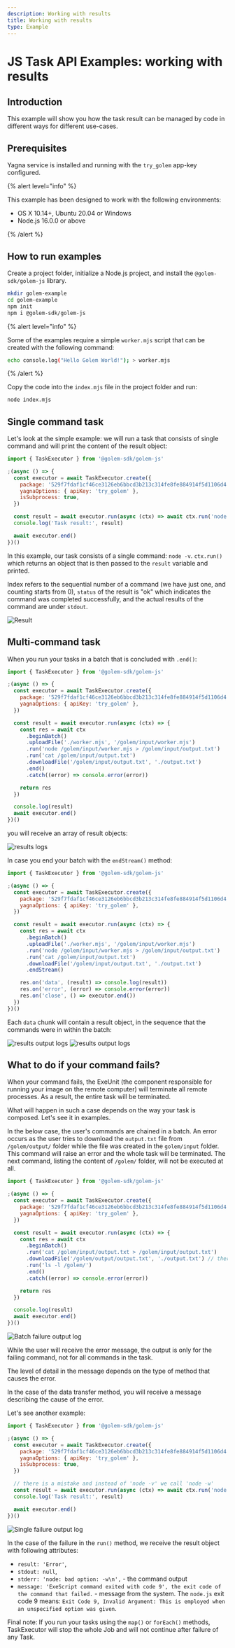 ```yaml
---
description: Working with results
title: Working with results
type: Example
---
```


# JS Task API Examples: working with results

## Introduction

This example will show you how the task result can be managed by code in different ways for different use-cases.

## Prerequisites

Yagna service is installed and running with the `try_golem` app-key configured.

{% alert level="info" %}

This example has been designed to work with the following environments:

- OS X 10.14+, Ubuntu 20.04 or Windows
- Node.js 16.0.0 or above

{% /alert %}

## How to run examples

Create a project folder, initialize a Node.js project, and install the `@golem-sdk/golem-js` library.

```bash
mkdir golem-example
cd golem-example
npm init
npm i @golem-sdk/golem-js
```

{% alert level="info" %}

Some of the examples require a simple `worker.mjs` script that can be created with the following command:

```bash
echo console.log("Hello Golem World!"); > worker.mjs
```

{% /alert  %}

Copy the code into the `index.mjs` file in the project folder and run:

```bash
node index.mjs
```

## Single command task

Let's look at the simple example: we will run a task that consists of single command and will print the content of the result object:

```js
import { TaskExecutor } from '@golem-sdk/golem-js'

;(async () => {
  const executor = await TaskExecutor.create({
    package: '529f7fdaf1cf46ce3126eb6bbcd3b213c314fe8fe884914f5d1106d4',
    yagnaOptions: { apiKey: 'try_golem' },
    isSubprocess: true,
  })

  const result = await executor.run(async (ctx) => await ctx.run('node -v'))
  console.log('Task result:', result)

  await executor.end()
})()
```

In this example, our task consists of a single command: `node -v`. `ctx.run()` which returns an object that is then passed to the `result` variable and printed.

Index refers to the sequential number of a command (we have just one, and counting starts from 0),
`status` of the result is "ok" which indicates the command was completed successfully, and the actual results of the command are under `stdout`.

![Result ](/result_log.png)

## Multi-command task

When you run your tasks in a batch that is concluded with `.end()`:

```js
import { TaskExecutor } from '@golem-sdk/golem-js'

;(async () => {
  const executor = await TaskExecutor.create({
    package: '529f7fdaf1cf46ce3126eb6bbcd3b213c314fe8fe884914f5d1106d4',
    yagnaOptions: { apiKey: 'try_golem' },
  })

  const result = await executor.run(async (ctx) => {
    const res = await ctx
      .beginBatch()
      .uploadFile('./worker.mjs', '/golem/input/worker.mjs')
      .run('node /golem/input/worker.mjs > /golem/input/output.txt')
      .run('cat /golem/input/output.txt')
      .downloadFile('/golem/input/output.txt', './output.txt')
      .end()
      .catch((error) => console.error(error))

    return res
  })

  console.log(result)
  await executor.end()
})()
```

you will receive an array of result objects:

![results logs](/result_batch_log.png)

In case you end your batch with the `endStream()` method:

```js
import { TaskExecutor } from '@golem-sdk/golem-js'

;(async () => {
  const executor = await TaskExecutor.create({
    package: '529f7fdaf1cf46ce3126eb6bbcd3b213c314fe8fe884914f5d1106d4',
    yagnaOptions: { apiKey: 'try_golem' },
  })

  const result = await executor.run(async (ctx) => {
    const res = await ctx
      .beginBatch()
      .uploadFile('./worker.mjs', '/golem/input/worker.mjs')
      .run('node /golem/input/worker.mjs > /golem/input/output.txt')
      .run('cat /golem/input/output.txt')
      .downloadFile('/golem/input/output.txt', './output.txt')
      .endStream()

    res.on('data', (result) => console.log(result))
    res.on('error', (error) => console.error(error))
    res.on('close', () => executor.end())
  })
})()
```

Each `data` chunk will contain a result object, in the sequence that the commands were in within the batch:

![results output logs](/batch_result_endstream_1.png)
![results output logs](/batch_result_endstream_2.png)

## What to do if your command fails?

When your command fails, the ExeUnit (the component responsible for running your image on the remote computer) will terminate all remote processes. As a result, the entire task will be terminated.

What will happen in such a case depends on the way your task is composed. Let's see it in examples.

In the below case, the user's commands are chained in a batch. An error occurs as the user tries to download the `output.txt` file from `/golem/output/` folder while the file was created in the `golem/input` folder.
This command will raise an error and the whole task will be terminated. The next command, listing the content of `/golem/` folder, will not be executed at all.

```js
import { TaskExecutor } from '@golem-sdk/golem-js'

;(async () => {
  const executor = await TaskExecutor.create({
    package: '529f7fdaf1cf46ce3126eb6bbcd3b213c314fe8fe884914f5d1106d4',
    yagnaOptions: { apiKey: 'try_golem' },
  })

  const result = await executor.run(async (ctx) => {
    const res = await ctx
      .beginBatch()
      .run('cat /golem/input/output.txt > /golem/input/output.txt')
      .downloadFile('/golem/output/output.txt', './output.txt') // there is no such file in output folder
      .run('ls -l /golem/')
      .end()
      .catch((error) => console.error(error))

    return res
  })

  console.log(result)
  await executor.end()
})()
```

![Batch failure output log](/bad_result_single_log.png)

While the user will receive the error message, the output is only for the failing command, not for all commands in the task.

The level of detail in the message depends on the type of method that causes the error.

In the case of the data transfer method, you will receive a message describing the cause of the error.

Let's see another example:

```js
import { TaskExecutor } from '@golem-sdk/golem-js'

;(async () => {
  const executor = await TaskExecutor.create({
    package: '529f7fdaf1cf46ce3126eb6bbcd3b213c314fe8fe884914f5d1106d4',
    yagnaOptions: { apiKey: 'try_golem' },
    isSubprocess: true,
  })

  // there is a mistake and instead of 'node -v' we call 'node -w'
  const result = await executor.run(async (ctx) => await ctx.run('node -w'))
  console.log('Task result:', result)

  await executor.end()
})()
```

![Single failure output log](/bad_result_log_3.png)

In the case of the failure in the `run()` method, we receive the result object with following attributes:

- `result: 'Error'`,
- `stdout: null`,
- `stderr: 'node: bad option: -w\n',` - the command output
- `message: 'ExeScript command exited with code 9', the exit code of the command that failed.` - message from the system. The `node.js` exit code 9 means: `Exit Code 9, Invalid Argument: This is employed when an unspecified option was given`.

Final note: If you run your tasks using the `map()` or `forEach()` methods, TaskExecutor will stop the whole Job and will not continue after failure of any Task.
